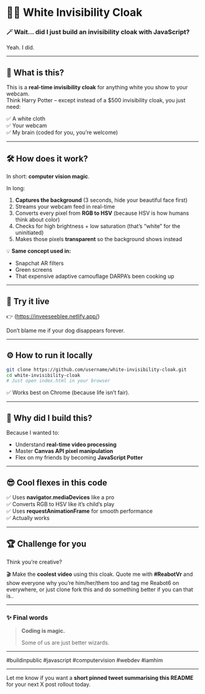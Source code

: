 

# 🧸✨ White Invisibility Cloak

### 🪄 **Wait… did I just build an invisibility cloak with JavaScript?**

Yeah. I did.

---

## 🤔 **What is this?**

This is a **real-time invisibility cloak** for anything white you show to your webcam.  
Think Harry Potter – except instead of a $500 invisibility cloak, you just need:

✅ A white cloth  
✅ Your webcam  
✅ My brain (coded for you, you’re welcome)

---

## 🛠️ **How does it work?**

In short: **computer vision magic**.

In long:

1. **Captures the background** (3 seconds, hide your beautiful face first)
2. Streams your webcam feed in real-time
3. Converts every pixel from **RGB to HSV** (because HSV is how humans think about color)
4. Checks for high brightness + low saturation (that’s “white” for the uninitiated)
5. Makes those pixels **transparent** so the background shows instead

💡 **Same concept used in:**
- Snapchat AR filters  
- Green screens  
- That expensive adaptive camouflage DARPA’s been cooking up

---

## 🚀 **Try it live**

👉 (https://inveeseeblee.netlify.app/)

Don’t blame me if your dog disappears forever.

---

## ⚙️ **How to run it locally**

```bash
git clone https://github.com/username/white-invisibility-cloak.git
cd white-invisibility-cloak
# Just open index.html in your browser
```

✅ Works best on Chrome (because life isn’t fair).

---

## 🧠 **Why did I build this?**

Because I wanted to:

- Understand **real-time video processing**  
- Master **Canvas API pixel manipulation**  
- Flex on my friends by becoming **JavaScript Potter**

---

## 😎 **Cool flexes in this code**

✅ Uses **navigator.mediaDevices** like a pro  
✅ Converts RGB to HSV like it’s child’s play  
✅ Uses **requestAnimationFrame** for smooth performance  
✅ Actually works

---

## 🏆 **Challenge for you**

Think you’re creative?

🎬 Make the **coolest video** using this cloak. Quote me with **#ReabotVr** and show everyone why you’re him/her/them too and tag me  Reabot6 on everywhere, or just clone fork this and do something better if you can that is..

---

### ✨ **Final words**

> **Coding is magic.**  
>  
> Some of us are just better wizards.

---

#buildinpublic #javascript #computervision #webdev #iamhim

---

Let me know if you want a **short pinned tweet summarising this README** for your next X post rollout today.
